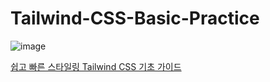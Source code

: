 # Tailwind-CSS-Basic-Practice

![image](https://github.com/jinoo0306/Tailwind-CSS-Basic-Practice/assets/133188752/b50635f7-6a92-4e56-b341-96dc139c5ae6)

[쉽고 빠른 스타일링 Tailwind CSS 기초 가이드](https://www.inflearn.com/course/tailwind-css-%EA%B8%B0%EC%B4%88/dashboard)
